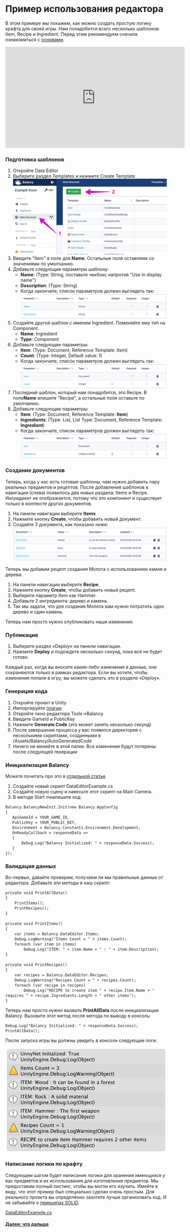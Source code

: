 # Пример использования редактора

В этом примере мы покажем, как можно создать простую логику крафта для своей игры. Нам понадобится всего несколько шаблонов: Item, Recipe и Ingredient.
Перед этим рекомендуем сначала ознакомиться с [основами](/basic/basic).

<iframe width="560" height="315" src="https://www.youtube.com/embed/91JYYb1KVIY" title="YouTube video player" frameborder="0" allow="accelerometer; autoplay; clipboard-write; encrypted-media; gyroscope; picture-in-picture" allowfullscreen></iframe>

### Подготовка шаблонов

1. Откройте Data Editor
2. Выберите раздел Templates и нажмите Create Template
![Screenshot](../img/de_example/de_create_template.jpg)
3. Введите "Item" в поле для **Name**. Остальные поля оставляем со значениями по умолчанию.
4. Добавьте следующие параметры шаблону:
    * **Name**: (Type: String, поставьте чекбокс напротив "Use in display name")
    * **Description**: (Type: String)
    * Когда закончите, список параметров должен выглядеть так:
      ![Screenshot](../img/de_example/de_template_item.jpg)
5. Создайте другой шаблон с именем Ingredient. Поменяйте ему тип на Component.
    * **Name**: Ingredient
    * **Type**: Component
6. Добавьте следующие параметры:
    * **Item**: (Type: Document, Reference Template: Item)
    * **Count**: (Type: Integer, Default value: 1)
    * Когда закончите, список параметров должен выглядеть так:
    ![Screenshot](../img/de_example/de_template_ingredient.jpg)
7. Последний шаблон, который нам понадобится, это Recipe. В поле**Name** впишите "Recipe", а остальные поля оставьте по умолчанию.
8. Добавьте следующие параметры:
    * **Item**: (Type: Document, Reference Template: **Item**)
    * **Ingredients**: (Type: List, List Type: Document, Reference Template: **Ingredient**)
    * Когда закончите, список параметров должен выглядеть так:
    ![Screenshot](../img/de_example/de_template_recipe.jpg)

### Создание документов

Теперь, когда у нас есть готовые шаблоны, нам нужно добавить пару реальных предметов и рецептов. После добавления шаблонов в навигации (слева) появилось два новых раздела: Items и Recipe. Ингредиент не отображается, потому что это компонент и существует только в контексте других документов.

1. На панели навигации выберите **Items**
2. Нажмите кнопку **Create**, чтобы добавить новый документ.
3. Создайте 3 документа, как показано ниже:
   ![Screenshot](../img/de_example/de_document_item.jpg)

Теперь мы добавим рецепт создания Молота с использованием камня и дерева:

1. На панели навигации выберите **Recipe**.
2. Нажмите кнопку **Create**, чтобы добавить новый рецепт.
3. Выберите параметр Item как Hammer.
4. Добавьте 2 ингредиента: дерево и камень.
5. Так мы задали, что для создания Молота вам нужно потратить одно дерево и один камень.

Теперь нам просто нужно опубликовать наши изменения.

### Публикация

1. Выберите раздел «Deploy» на панели навигации.
2. Нажмите **Deploy** и подождите несколько секунд, пока всё не будет готово.

Каждый раз, когда вы вносите какие-либо изменения в данные, они сохраняются только в рамках редактора. Если вы хотите, чтобы изменения попали в игру, вы можете сделать это в разделе «Deploy».

### Генерация кода

1. Откройте проект в Unity
2. Импортируйте [плагин](https://assetstore.unity.com/packages/slug/128920)
3. Откройте окно редактора Tools->Balancy
4. Введите GameId и PublicKey
5. Нажмите **Generate Code** (это может занять несколько секунд)
6. После завершения процесса у вас появится директория с несколькими скриптами, созданными в /Assets/Balancy/AutoGeneratedCode
7. Ничего не меняйте в этой папке. Все изменения будут потеряны после следующей генерации

### Инициализация Balancy

Можете почитать про это в [отдельной статье](/basic/integration_unity3d)

1. Создайте новый скрипт DataEditorExample.cs
2. Создайте новую сцену и навесьте этот скрипт на Main Camera.
3. В методе Start mнапишите код:

```
Balancy.BalancyNewInit.Init(new Balancy.AppConfig
{
   ApiGameId = YOUR_GAME_ID,
   PublicKey = YOUR_PUBLIC_KEY,
   Environment = Balancy.Constants.Environment.Development,
   OnReadyCallback = responseData =>
   {
       Debug.Log("Balancy Initialized: " + responseData.Success);
   }
});
```
       
### Валидация данных

Во-первых, давайте проверим, получаем ли мы правильные данные от редактора.
Добавьте эти методы в наш скрипт:

```
private void PrintAllData()
{
    PrintItems();
    PrintRecipes();
}

private void PrintItems()
{
    var items = Balancy.DataEditor.Items;
    Debug.LogWarning("Items Count = " + items.Count);
    foreach (var item in items)
        Debug.Log("ITEM: " + item.Name + " : " + item.Description);
}

private void PrintRecipes()
{
    var recipes = Balancy.DataEditor.Recipes;
    Debug.LogWarning("Recipes Count = " + recipes.Count);
    foreach (var recipe in recipes)
        Debug.Log("RECIPE to create item " + recipe.Item.Name + " requires " + recipe.Ingredients.Length + " other items");
}
```

Теперь нам просто нужно вызвать **PrintAllData** после инициализации Balancy. Вызовите этот метод после метода по выводу в консоль:

```
Debug.Log("Balancy Initialized: " + responseData.Success);
PrintAllData();
```

После запуска игры вы должны увидеть в консоли следующие логи:

![Screenshot](../img/de_example/de_console_logs.jpg)

### Написание логики по крафту

Следующим шагом будет написание логики для хранения имеющихся у вас предметов и их использования для изготовления предметов. Мы предоставим полный листинг, чтобы вы могли его изучить. Имейте в виду, что этот пример был специально сделан очень простым. Для реального проекта вы определённо захотите лучше организовать код. И не забывайте о [принципах SOLID](https://en.wikipedia.org/wiki/SOLID).

[DataEditorExample.cs](/code/DataEditorExample.cs) 

#### [Далее: что дальше](/data_editor/what_next)
